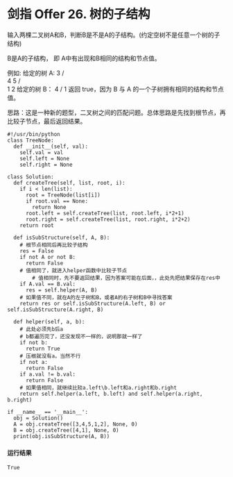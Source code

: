 # 剑指 Offer 26. 树的子结构
输入两棵二叉树A和B，判断B是不是A的子结构。(约定空树不是任意一个树的子结构)

B是A的子结构， 即 A中有出现和B相同的结构和节点值。

例如:
给定的树 A:
         3
        / \
       4   5
      / \
     1   2
给定的树 B：
       4 
      /
     1
返回 true，因为 B 与 A 的一个子树拥有相同的结构和节点值。

思路：这是一种新的题型，二叉树之间的匹配问题。总体思路是先找到根节点，再比较子节点，最后返回结果。

    #!/usr/bin/python
    class TreeNode:
      def __init__(self, val):
        self.val = val
        self.left = None
        self.right = None

    class Solution:
      def createTree(self, list, root, i):
        if i < len(list):
          root = TreeNode(list[i])
          if root.val == None:
            return None
          root.left = self.createTree(list, root.left, i*2+1)
          root.right = self.createTree(list, root.right, i*2+2)
        return root

      def isSubStructure(self, A, B):
        # 根节点相同后再比较子结构
        res = False
        if not A or not B:
          return False
        # 值相同了，就进入helper函数中比较子节点
            # 值相同时，先不要返回结果，因为答案可能在后面，，此处先把结果保存在res中
        if A.val == B.val:
          res = self.helper(A, B)
        # 如果值不同，就在A的左子树和B，或者A的右子树和B中寻找答案
        return res or self.isSubStructure(A.left, B) or self.isSubStructure(A.right, B)

      def helper(self, a, b):
        # 此处必须先b后a
        # b都遍历完了，还没发现不一样的，说明那就一样了
        if not b:
          return True
        # 压根就没有a，当然不行
        if not a:
          return False
        if a.val != b.val:
          return False
        # 如果值相同，就继续比较a.left\b.left和a.right和b.right
        return self.helper(a.left, b.left) and self.helper(a.right, b.right)

    if __name__ == '__main__':
      obj = Solution()
      A = obj.createTree([3,4,5,1,2], None, 0)
      B = obj.createTree([4,1], None, 0)
      print(obj.isSubStructure(A, B))
      
#### 运行结果
    True
